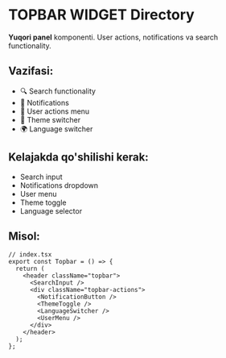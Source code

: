 # TOPBAR WIDGET Directory

**Yuqori panel** komponenti. User actions, notifications va search functionality.

## Vazifasi:

- 🔍 Search functionality
- 🔔 Notifications
- 👤 User actions menu
- 🌙 Theme switcher
- 🌍 Language switcher

## Kelajakda qo'shilishi kerak:

- Search input
- Notifications dropdown
- User menu
- Theme toggle
- Language selector

## Misol:

```tsx
// index.tsx
export const Topbar = () => {
  return (
    <header className="topbar">
      <SearchInput />
      <div className="topbar-actions">
        <NotificationButton />
        <ThemeToggle />
        <LanguageSwitcher />
        <UserMenu />
      </div>
    </header>
  );
};
```
